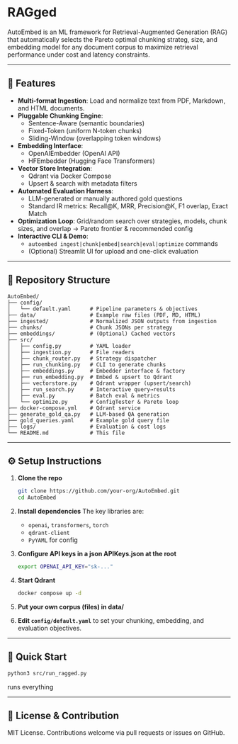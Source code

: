 # RAGged

AutoEmbed is an ML framework for Retrieval-Augmented Generation (RAG) that automatically selects the Pareto optimal chunking strateg, size, and embedding model for any document corpus to maximize retrieval performance under cost and latency constraints.

---

## 🚀 Features

- **Multi-format Ingestion**: Load and normalize text from PDF, Markdown, and HTML documents.
- **Pluggable Chunking Engine**:  
  - Sentence-Aware (semantic boundaries)  
  - Fixed-Token (uniform N-token chunks)  
  - Sliding-Window (overlapping token windows)  
- **Embedding Interface**:  
  - OpenAIEmbedder (OpenAI API)  
  - HFEmbedder (Hugging Face Transformers)
- **Vector Store Integration**:  
  - Qdrant via Docker Compose  
  - Upsert & search with metadata filters
- **Automated Evaluation Harness**:  
  - LLM-generated or manually authored gold questions  
  - Standard IR metrics: Recall@K, MRR, Precision@K, F1 overlap, Exact Match  
- **Optimization Loop**: Grid/random search over strategies, models, chunk sizes, and overlap → Pareto frontier & recommended config
- **Interactive CLI & Demo**:  
  - `autoembed ingest|chunk|embed|search|eval|optimize` commands  
  - (Optional) Streamlit UI for upload and one-click evaluation

---

## 📁 Repository Structure

```
AutoEmbed/
├── config/
│   └── default.yaml      # Pipeline parameters & objectives
├── data/                 # Example raw files (PDF, MD, HTML)
├── ingested/             # Normalized JSON outputs from ingestion
├── chunks/               # Chunk JSONs per strategy
├── embeddings/           # (Optional) Cached vectors
├── src/
│   ├── config.py         # YAML loader
│   ├── ingestion.py      # File readers
│   ├── chunk_router.py   # Strategy dispatcher
│   ├── run_chunking.py   # CLI to generate chunks
│   ├── embeddings.py     # Embedder interface & factory
│   ├── run_embedding.py  # Embed & upsert to Qdrant
│   ├── vectorstore.py    # Qdrant wrapper (upsert/search)
│   ├── run_search.py     # Interactive query→results
│   ├── eval.py           # Batch eval & metrics
│   └── optimize.py       # ConfigTester & Pareto loop
├── docker-compose.yml    # Qdrant service
├── generate_gold_qa.py   # LLM-based QA generation
├── gold_queries.yaml     # Example gold query file
├── logs/                 # Evaluation & cost logs
└── README.md             # This file
```

---

## ⚙️ Setup Instructions

1. **Clone the repo**
   ```bash
   git clone https://github.com/your-org/AutoEmbed.git
   cd AutoEmbed
   ```

2. **Install dependencies**
   The key libraries are:
   - `openai`, `transformers`, `torch`
   - `qdrant-client`
   - `PyYAML` for config

3. **Configure API keys in a json APIKeys.json at the root**
   ```bash
   export OPENAI_API_KEY="sk-..."
   ```

4. **Start Qdrant**
   ```bash
   docker compose up -d
   ```
  
5. **Put your own corpus (files) in data/**

5. **Edit `config/default.yaml`** to set your chunking, embedding, and evaluation objectives.

---

## 🏃 Quick Start

   ```bash
  python3 src/run_ragged.py
   ```
   runs everything

---

## 📘 License & Contribution

MIT License. Contributions welcome via pull requests or issues on GitHub.

